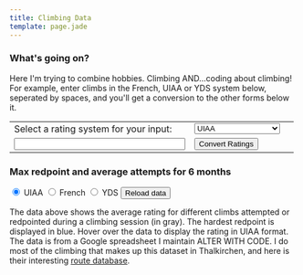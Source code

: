 ```yaml
---
title: Climbing Data
template: page.jade
---
```


<script src="http://ajax.googleapis.com/ajax/libs/jquery/1.10.2/jquery.js" type="text/javascript">
</script>
<script src="http://ajax.googleapis.com/ajax/libs/jqueryui/1.11.1/jquery-ui.js" type="text/javascript">
</script>
<link rel="stylesheet" href="//code.jquery.com/ui/1.11.1/themes/ui-lightness/jquery-ui.css">
</link>
<script src="javascript/tabletop.js" type="text/javascript">
</script>
<script src="javascript/climbgrades.js" type="text/javascript">
</script>
<script src="javascript/Chart.js" type="text/javascript">
</script>

<script src="reporting.js" type="text/javascript">
</script>

### What's going on?

Here I'm trying to combine hobbies. Climbing AND...coding about climbing! For
example, enter climbs in the French, UIAA or YDS system below, seperated by
spaces, and you'll get a conversion to the other forms below it.


<table>
<tr>
<td>
<label for="inputRatings">Select a rating system for your input:</label>
</td>
<td>
<select style="width: 150px" name="inputRatings" id="inputRatings">
  <option value="UIAA" selected>UIAA</option>
  <option value="French">French</option>
  <option value="YDS">YDS</option>
</select>
</td>
<td id="outputSystemOne"></td>
</tr>
<tr>
<td>
<input style="width: 300px" id="ratingsText"/>
</td>
<td>
<input id="clickRatings" type="button" value="Convert Ratings"/>
</td>
<td id="outputSystemTwo"></td>
</tr>
</table>

<div id="progressbar"></div>
<h3>Max redpoint and average attempts for 6 months</h3>
<form>
<span id="chartRadio">
  <input type="radio" id="uiaa" name="rating" checked="checked">
  <label for="uiaa">UIAA</label>
 
  <input type="radio" id="french" name="rating">
  <label for="french">French</label>
 
  <input type="radio" id="yds" name="rating">
  <label for="yds">YDS</label>
</span>
<input align=right id="reloadData" type="button" value="Reload data"/><br>
<canvas id="myChart" width="800" height="400"></canvas>
</form>

The data above shows the average rating for different climbs attempted or
redpointed during a climbing session (in gray). The hardest redpoint is
displayed in blue. Hover over the data to display the rating in UIAA format. The
data is from a Google spreadsheet I maintain <span
id="spreadSheetLocation">ALTER WITH CODE</span>. I do most of the climbing that
makes up this dataset in Thalkirchen, and here is their interesting
[route database](http://orgacontrol.verbundklettern.de/RoutenDB/index2.php).

